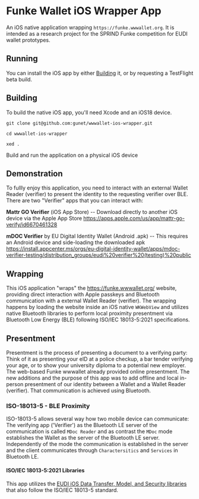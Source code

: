 Funke Wallet iOS Wrapper App
============================

An iOS native application wrapping `https://funke.wwwallet.org`. It is intended as a research project for the
SPRIND Funke competition for EUDI wallet prototypes.

Running
-------

You can install the iOS app by either [Building](#Building) it, or by requesting a TestFlight beta build.

Building
--------

To build the native iOS app, you'll need Xcode and an iOS18 device.

```shell
git clone git@github.com:gunet/wwwallet-ios-wrapper.git
```

```shell
cd wwwallet-ios-wrapper
```

```shell
xed .
```
Build and run the application on a physical iOS device

Demonstration
-------------
To fullly enjoy this application, you need to interact with an external Wallet Reader (verifier) to present the identity to the requesting verifier over BLE. There are two "Verifier" apps that you can interact with:

**Mattr GO Verifier** (iOS App Store) -- Download directly to another iOS device via the Apple App Store
https://apps.apple.com/us/app/mattr-go-verify/id6670461328

**mDOC Verifier** by EU Digital Identity Wallet (Android .apk) -- This requires an Android device and side-loading the downloaded apk
https://install.appcenter.ms/orgs/eu-digital-identity-wallet/apps/mdoc-verifier-testing/distribution_groups/eudi%20verifier%20(testing)%20public

Wrapping
--------

This iOS application "wraps" the https://funke.wwwallet.org/ website, providing direct interaction with Apple passkeys and Bluetooth communication with a external Wallet Reader (verifier). The wrapping happens by loading the website inside an iOS
native `WKWebView` and utilizes native Bluetooth libraries to perform local proximity presentment via Bluetooth Low Energy (BLE) following ISO/IEC 18013-5:2021 specifications.

Presentment
-----------

Presentment is the process of presenting a document to a verifying party: Think of it as presenting your eID at a police
checkup, a bar tender verifying your age, or to show your university diploma to a potential new employer. The web-based Funke wwwallet
already provided online presentment. The new additions and the purpose of this app was to add offline and local in-person presentment of our identity between a Wallet and a Wallet Reader (verifier). That communication is achieved using Bluetooth.

### ISO-18013-5 - BLE Proximity

ISO-18013-5 allows several way how two mobile device can communicate: The verifying app ('Verifier') as the Bluetooth LE
server of the communication is called `MDoc Reader` and as contrast the `MDoc` mode establishes the Wallet as the server
of the Bluetooth LE server. Independently of the mode the communication is established in the server and the client
communicates through `Charactersitics` and `Services` in Bluetooth LE.

#### ISO/IEC 18013-5:2021 Libraries

This app utilizes the [EUDI iOS Data Transfer, Model, and Security libraries](https://github.com/eu-digital-identity-wallet/eudi-lib-ios-iso18013-data-transfer) that also follow the ISO/IEC 18013-5 standard.
